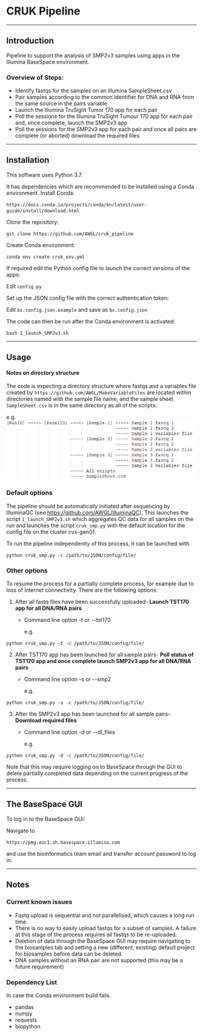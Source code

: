 # CRUK Pipeline
***
## Introduction
Pipeline to support the analysis of SMP2v3 samples using apps in the Illumina BaseSpace environment.
### Overview of Steps:

* Identify fastqs for the samples on an Illumina SampleSheet.csv
* Pair samples according to the common identifier for DNA and RNA from the same source in the pairs variable 
* Launch the Illumina TruSight Tumor 170 app for each pair
* Poll the sessions for the Illumina TruSight Tumour 170 app for each pair and, once complete, launch the SMP2v3 app
* Poll the sessions for the SMP2v3 app for each pair and once all pairs are complete (or aborted) download the required files


***
## Installation
This software uses Python 3.7.

It has dependencies which are recommended to be installed using a Conda environment. 
Install Conda:

```
https://docs.conda.io/projects/conda/en/latest/user-guide/install/download.html
```

Clone the repository:

```
git clone https://github.com/AWGL/cruk_pipeline
```

Create Conda environment:

```
conda env create cruk_env.yml
```

If required edit the Python config file to launch the correct versions of the apps:


Edit ```config.py```

Set up the JSON config file with the correct authentication token:

Edit ```bs.config.json.example``` and save as ```bs.config.json```


The code can then be run after the Conda environment is activated:

```
bash 1_launch_SMP2v3.sh
```
***
## Usage
#### Notes on directory structure
The code is expecting a directory structure where fastqs and a variables file created by ```https://github.com/AWGL/MakeVariableFiles``` are located within directories named with the sample file name, and the sample sheet ```SampleSheet.csv``` is in the same directory as all of the scripts.

e.g.
![](dir.png)
### Default options
The pipeline should be automatically initiated after sequencing by IlluminaQC (see https://github.com/AWGL/IlluminaQC). This launches the script ```1_launch_SMP2v3.sh``` which aggregates QC data for all samples on the run and launches the script ```cruk_smp.py``` with the default location for the config file on the cluster cvx-gen01.

To run the pipeline independently of this process, it can be launched with
```
python cruk_smp.py -c /path/to/JSON/config/file/
```

### Other options
To resume the process for a partially complete process, for example due to loss of internet connectivity. There are the following options:

1. After all fastq files have been successfully uploaded- **Launch TST170 app for all DNA/RNA pairs**
	+ 	Command line option -t or --tst170

		e.g.
```
python cruk_smp.py -t -c /path/to/JSON/config/file/
```

2. After TST170 app has been launched for all sample pairs- **Poll status of TST170 app and once complete launch SMP2v3 app for all DNA/RNA pairs**
	+ 	Command line option -s or --smp2

		e.g.
```
python cruk_smp.py -s -c /path/to/JSON/config/file/
```

3. After the SMP2v3 app has been launched for all sample pairs- **Download required files**
	+ 	Command line option -d or --dl_files

		e.g.
```
python cruk_smp.py -d -c /path/to/JSON/config/file/
```

Note that this may require logging on to BaseSpace through the GUI to delete partially completed data depending on the current progress of the process.

***
## The BaseSpace GUI
To log in to the BaseSpace GUI:

Navigate to 
```
https://pmg.euc1.sh.basespace.illumina.com
```
and use the bioinformatics team email and transfer account password to log in.
***
## Notes
### Current known issues
* Fastq upload is sequential and not parallelised, which causes a long run time.
* There is no way to easily upload fastqs for a subset of samples. A failure at this stage of the process requires all fastqs to be re-uploaded.
* Deletion of data through the BaseSpace GUI may require navigating to the biosamples tab and setting a new (different, existing) default project for biosamples before data can be deleted.
* DNA samples without an RNA pair are not supported (this may be a future requirement)

### Dependency List
In case the Conda environment build fails.

* pandas
* numpy
* requests
* biopython